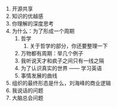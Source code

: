 1. 开源共享
2. 知识的优越感
3. 你理解的深度思考
4. 为什么：为了形成一个周期
	1. 哲学
		1. 关于哲学的部分，你还要整理一下
	2. 万物都有周期：举几个例子
	3. 我听说天才和疯子之间只有一线之隔
	4. 为了认识真实的世界 —— 学习英语
	5. 事情发展的曲线
5. 组织的最终形态是什么，刘海峰的商业逻辑
6. 我说话的问题
7. 大脑总会问题
